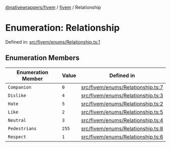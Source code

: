 [@nativewrappers/fivem](../../README.md) / [fivem](../README.md) / Relationship

# Enumeration: Relationship

Defined in: [src/fivem/enums/Relationship.ts:1](https://github.com/nativewrappers/nativewrappers/blob/fae5ced8514b2702c9e091cb4666009f585dc560/src/fivem/enums/Relationship.ts#L1)

## Enumeration Members

| Enumeration Member | Value | Defined in |
| ------ | ------ | ------ |
| <a id="companion"></a> `Companion` | `0` | [src/fivem/enums/Relationship.ts:7](https://github.com/nativewrappers/nativewrappers/blob/fae5ced8514b2702c9e091cb4666009f585dc560/src/fivem/enums/Relationship.ts#L7) |
| <a id="dislike"></a> `Dislike` | `4` | [src/fivem/enums/Relationship.ts:3](https://github.com/nativewrappers/nativewrappers/blob/fae5ced8514b2702c9e091cb4666009f585dc560/src/fivem/enums/Relationship.ts#L3) |
| <a id="hate"></a> `Hate` | `5` | [src/fivem/enums/Relationship.ts:2](https://github.com/nativewrappers/nativewrappers/blob/fae5ced8514b2702c9e091cb4666009f585dc560/src/fivem/enums/Relationship.ts#L2) |
| <a id="like"></a> `Like` | `2` | [src/fivem/enums/Relationship.ts:5](https://github.com/nativewrappers/nativewrappers/blob/fae5ced8514b2702c9e091cb4666009f585dc560/src/fivem/enums/Relationship.ts#L5) |
| <a id="neutral"></a> `Neutral` | `3` | [src/fivem/enums/Relationship.ts:4](https://github.com/nativewrappers/nativewrappers/blob/fae5ced8514b2702c9e091cb4666009f585dc560/src/fivem/enums/Relationship.ts#L4) |
| <a id="pedestrians"></a> `Pedestrians` | `255` | [src/fivem/enums/Relationship.ts:8](https://github.com/nativewrappers/nativewrappers/blob/fae5ced8514b2702c9e091cb4666009f585dc560/src/fivem/enums/Relationship.ts#L8) |
| <a id="respect"></a> `Respect` | `1` | [src/fivem/enums/Relationship.ts:6](https://github.com/nativewrappers/nativewrappers/blob/fae5ced8514b2702c9e091cb4666009f585dc560/src/fivem/enums/Relationship.ts#L6) |
